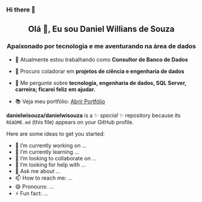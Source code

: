 ### Hi there 👋

<h2 align="center">Olá 👋, Eu sou Daniel Willians de Souza</h2>

<h3 align="center">Apaixonado por tecnologia e me aventurando na área de dados</h3>

- 🔭 Atualmente estou trabalhando como **Consultor de Banco de Dados**
- 👯 Procuro coladorar em **projetos de ciência e engenharia de dados**
- 💬 Me pergunte sobre **tecnologia, engenharia de dados, SQL Server, carreira; ficarei feliz em ajudar.**

-  📚 Veja meu portfólio: [Abrir Portfólio](https://danielwisouza.github.io/danielwisouza/)


**danielwisouza/danielwisouza** is a ✨ _special_ ✨ repository because its `README.md` (this file) appears on your GitHub profile.

Here are some ideas to get you started:

- 🔭 I’m currently working on ...
- 🌱 I’m currently learning ...
- 👯 I’m looking to collaborate on ...
- 🤔 I’m looking for help with ...
- 💬 Ask me about ...
- 📫 How to reach me: ...
- 😄 Pronouns: ...
- ⚡ Fun fact: ...
  

